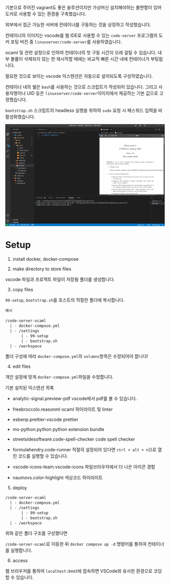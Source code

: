 기본으로 주어진 vagrant도 좋은 솔루션이지만 가상머신 설치해야하는 불편함이 있어 도커로 사용할 수 있는 환경을 구축했습니다.

외부에서 접근 가능한 서버에 컨테이너를 구동하는 것을 상정하고 작성했습니다.

컨테이너의 이미지는 vscode를 웹 IDE로 사용할 수 있는 `code-server` 프로그램의 도커 포팅 버전 중 `linuxserver/code-server`를 사용하였습니다.

ocaml 및 관련 설정으로 인하여 컨테이너의 첫 구동 시간이 오래 걸릴 수 있습니다. 내부 볼륨이 삭제되지 않는 한 재시작할 때에는 비교적 빠른 시간 내에 컨테이너가 부팅됩니다.

필요한 것으로 보이는 vscode 익스텐션은 자동으로 설치되도록 구성하였습니다.

컨테이너 내의 쉘은 `bash`를 사용하는 것으로 스크립트가 작성되어 있습니다. 그리고 사용자명이나 UID 등은 `linuxserver/code-server`이미지에서 제공하는 기본 값으로 고정했습니다. 

`bootstrap.sh` 스크립트의 headless 실행을 위하여 `sudo` 요청 시 패스워드 입력을 비활성화했습니다.

![예제 이미지](./demo.png)

# Setup

1. install docker, docker-compose

2. make directory to store files

vscode 파일과 프로젝트 파일이 저장될 폴더를 생성합니다.



3. copy files

`99-setup`, `bootstrap.sh`를 호스트의 적절한 폴더에 복사합니다.

```
예시

/code-server-ocaml
  | - docker-compose.yml
  | - /settings
       | - 99-setup
       | - bootstrap.sh
  | - /workspace
```

폴더 구성에 따라 `docker-compose.yml`의 `volumns`항목은 수정되어야 합니다!



4. edit files

개인 설정에 맞게 `docker-compose.yml`파일을 수정합니다.

기본 설치된 익스텐션 목록
- analytic-signal.preview-pdf
vscode에서 pdf를 볼 수 있습니다.

- freebroccolo.reasonml
ocaml 하이라이트 및 linter

- esbenp.prettier-vscode
prettier

- ms-python.python
python extension bundle

- streetsidesoftware.code-spell-checker
code spell checker

- formulahendry.code-runner
적절히 설정되어 있다면 `ctrl + alt + n`으로 열린 코드를 실행할 수 있습니다.

- vscode-icons-team.vscode-icons
파일브라우저에서 더 나은 아이콘 경험

- naumovs.color-highlight
색상코드 하이라이트

5. deploy

```
/code-server-ocaml
  | - docker-compose.yml
  | - /settings
       | - 99-setup
       | - bootstrap.sh
  | - /workspace
```

위와 같은 폴더 구조를 구성했다면 

`/code-server-ocaml`로 이동한 뒤 `docker compose up -d` 명령어를 통하여 컨테이너를 실행합니다.


6. access

웹 브라우저를 통하여 `localhost:8443`에 접속하면 VSCode와 유사한 환경으로 코딩할 수 있습니다.
